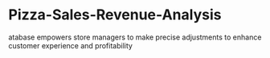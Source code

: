 # Pizza-Sales-Revenue-Analysis
atabase empowers store managers to make precise adjustments to enhance customer experience and profitability
